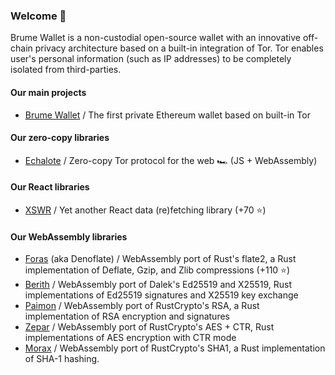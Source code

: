 ### Welcome 👋

Brume Wallet is a non-custodial open-source wallet with an innovative off-chain privacy architecture based on a built-in integration of Tor. Tor enables user's personal information (such as IP addresses) to be completely isolated from third-parties.

#### Our main projects
- [Brume Wallet](https://github.com/brume-wallet/brume-wallet) / The first private Ethereum wallet based on built-in Tor

#### Our zero-copy libraries
- [Echalote](https://github.com/hazae41/echalote) / Zero-copy Tor protocol for the web 🏎️ (JS + WebAssembly)

#### Our React libraries
- [XSWR](https://github.com/hazae41/xswr) / Yet another React data (re)fetching library (+70 ⭐)

#### Our WebAssembly libraries
- [Foras](https://github.com/hazae41/foras) (aka Denoflate) / WebAssembly port of Rust's flate2, a Rust implementation of Deflate, Gzip, and Zlib compressions (+110 ⭐)
- [Berith](https://github.com/hazae41/berith) / WebAssembly port of Dalek's Ed25519 and X25519, Rust implementations of Ed25519 signatures and X25519 key exchange
- [Paimon](https://github.com/hazae41/paimon) / WebAssembly port of RustCrypto's RSA, a Rust implementation of RSA encryption and signatures
- [Zepar](https://github.com/hazae41/zepar) / WebAssembly port of RustCrypto's AES + CTR, Rust implementations of AES encryption with CTR mode
- [Morax](https://github.com/hazae41/morax) / WebAssembly port of RustCrypto's SHA1, a Rust implementation of SHA-1 hashing.

